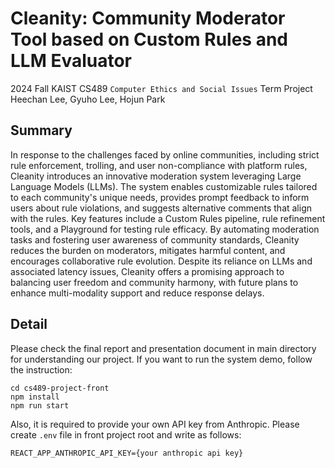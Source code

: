 # Cleanity: Community Moderator Tool based on Custom Rules and LLM Evaluator
2024 Fall KAIST CS489 `Computer Ethics and Social Issues` Term Project
Heechan Lee, Gyuho Lee, Hojun Park

## Summary
In response to the challenges faced by online communities, including strict rule enforcement, trolling, and user non-compliance with platform rules, Cleanity introduces an innovative moderation system leveraging Large Language Models (LLMs).
The system enables customizable rules tailored to each community's unique needs, provides prompt feedback to inform users about rule violations, and suggests alternative comments that align with the rules. Key features include a Custom Rules pipeline, rule refinement tools, and a Playground for testing rule efficacy.
By automating moderation tasks and fostering user awareness of community standards, Cleanity reduces the burden on moderators, mitigates harmful content, and encourages collaborative rule evolution.
Despite its reliance on LLMs and associated latency issues, Cleanity offers a promising approach to balancing user freedom and community harmony, with future plans to enhance multi-modality support and reduce response delays.

## Detail
Please check the final report and presentation document in main directory for understanding our project.
If you want to run the system demo, follow the instruction:
```
cd cs489-project-front
npm install
npm run start
```
Also, it is required to provide your own API key from Anthropic.
Please create `.env` file in front project root and write as follows:
```
REACT_APP_ANTHROPIC_API_KEY={your anthropic api key}
```
